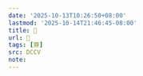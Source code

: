 ```yaml
---
date: '2025-10-13T10:26:50+08:00'
lastmod: '2025-10-14T21:46:45-08:00'
title: 􂢶
url: 􂢶
tags: [齋]
src: DCCV
note:
---
```

